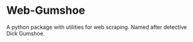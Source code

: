 # Web-Gumshoe
A python package with utilities for web scraping. Named after detective Dick Gumshoe.
